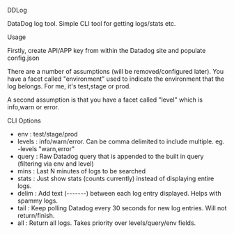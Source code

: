 DDLog


DataDog log tool. Simple CLI tool for getting logs/stats etc.

Usage

Firstly, create API/APP key from within the Datadog site and populate config.json

There are a number of assumptions (will be removed/configured later). You have a facet called
"environment" used to indicate the environment that the log belongs. For me, it's test,stage or prod.

A second assumption is that you have a facet called "level" which is info,warn or error.

CLI Options

- env : test/stage/prod
- levels : info/warn/error.  Can be comma delimited to include multiple. eg. -levels "warn,error"
- query : Raw Datadog query that is appended to the built in query (filtering via env and level)
- mins : Last N minutes of logs to be searched
- stats : Just show stats (counts currently) instead of displaying entire logs.
- delim : Add text (-------) between each log entry displayed. Helps with spammy logs.
- tail : Keep polling Datadog every 30 seconds for new log entries. Will not return/finish.
- all : Return all logs. Takes priority over levels/query/env fields. 



